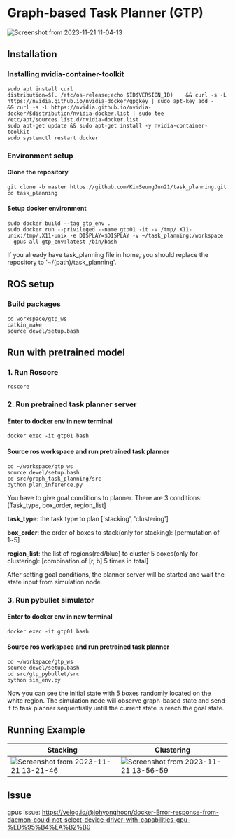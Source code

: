 # Graph-based Task Planner (GTP)

![Screenshot from 2023-11-21 11-04-13](https://github.com/KimSeungJun21/task_planning/assets/120440095/a8bcfa5b-53f2-4099-adad-073eb090162b)


## Installation

### Installing nvidia-container-toolkit
```
sudo apt install curl
distribution=$(. /etc/os-release;echo $ID$VERSION_ID)    && curl -s -L https://nvidia.github.io/nvidia-docker/gpgkey | sudo apt-key add -    && curl -s -L https://nvidia.github.io/nvidia-docker/$distribution/nvidia-docker.list | sudo tee /etc/apt/sources.list.d/nvidia-docker.list
sudo apt-get update && sudo apt-get install -y nvidia-container-toolkit
sudo systemctl restart docker
```

### Environment setup
#### Clone the repository
```
git clone -b master https://github.com/KimSeungJun21/task_planning.git
cd task_planning
```

#### Setup docker environment
```
sudo docker build --tag gtp_env .
sudo docker run --privileged --name gtp01 -it -v /tmp/.X11-unix:/tmp/.X11-unix -e DISPLAY=$DISPLAY -v ~/task_planning:/workspace --gpus all gtp_env:latest /bin/bash
```

If you already have task_planning file in home, you should replace the repository to '~/(path)/task_planning'.

## ROS setup
### Build packages
```
cd workspace/gtp_ws
catkin_make
source devel/setup.bash
```

## Run with pretrained model
### 1. Run Roscore
```
roscore
```

### 2. Run pretrained task planner server
#### Enter to docker env in new terminal
```
docker exec -it gtp01 bash
```

#### Source ros workspace and run pretrained task planner
```
cd ~/workspace/gtp_ws
source devel/setup.bash
cd src/graph_task_planning/src
python plan_inference.py
```
You have to give goal conditions to planner. There are 3 conditions: [Task_type, box_order, region_list]

  **task_type**: the task type to plan ['stacking', 'clustering']
  
  **box_order**: the order of boxes to stack(only for stacking): [permutation of 1~5]
  
  **region_list**: the list of regions(red/blue) to cluster 5 boxes(only for clustering): [combination of [r, b] 5 times in total]

After setting goal conditions, the planner server will be started and wait the state input from simulation node.

### 3. Run pybullet simulator
#### Enter to docker env in new terminal 
```
docker exec -it gtp01 bash
```
#### Source ros workspace and run pretrained task planner
```
cd ~/workspace/gtp_ws
source devel/setup.bash
cd src/gtp_pybullet/src
python sim_env.py
```
Now you can see the initial state with 5 boxes randomly located on the white region.
The simulation node will observe graph-based state and send it to task planner sequentially untill the current state is reach the goal state.

## Running Example

| Stacking  | Clustering |
| ------------- | ------------- |
| ![Screenshot from 2023-11-21 13-21-46](https://github.com/KimSeungJun21/task_planning/assets/120440095/1a377e01-adca-445d-88dd-626b28e37ec9) | ![Screenshot from 2023-11-21 13-56-59](https://github.com/KimSeungJun21/task_planning/assets/120440095/968cf5d2-6758-48ad-92d6-efddabe6bc7f)|

## Issue
gpus issue: <https://velog.io/@johyonghoon/docker-Error-response-from-daemon-could-not-select-device-driver-with-capabilities-gpu-%ED%95%B4%EA%B2%B0>
